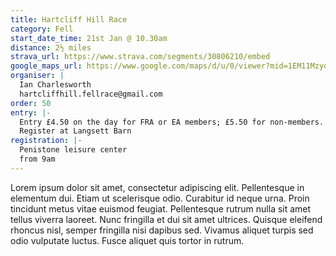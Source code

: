 ```yaml
---
title: Hartcliff Hill Race
category: Fell
start_date_time: 21st Jan @ 10.30am
distance: 2½ miles
strava_url: https://www.strava.com/segments/30806210/embed
google_maps_url: https://www.google.com/maps/d/u/0/viewer?mid=1EM11MzyonbhY9uGBGz9TcX9yeOw&hl=en&ll=53.53444107128965%2C-1.6152743120117141&z=12
organiser: |
  Ian Charlesworth
  hartcliffhill.fellrace@gmail.com
order: 50
entry: |-
  Entry £4.50 on the day for FRA or EA members; £5.50 for non-members.
  Register at Langsett Barn
registration: |-
  Penistone leisure center
  from 9am
---
```


Lorem ipsum dolor sit amet, consectetur adipiscing elit. Pellentesque in elementum dui. Etiam ut scelerisque odio. Curabitur id neque urna. Proin tincidunt metus vitae euismod feugiat. Pellentesque rutrum nulla sit amet tellus viverra laoreet. Nunc fringilla et dui sit amet ultrices. Quisque eleifend rhoncus nisl, semper fringilla nisi dapibus sed. Vivamus aliquet turpis sed odio vulputate luctus. Fusce aliquet quis tortor in rutrum.
